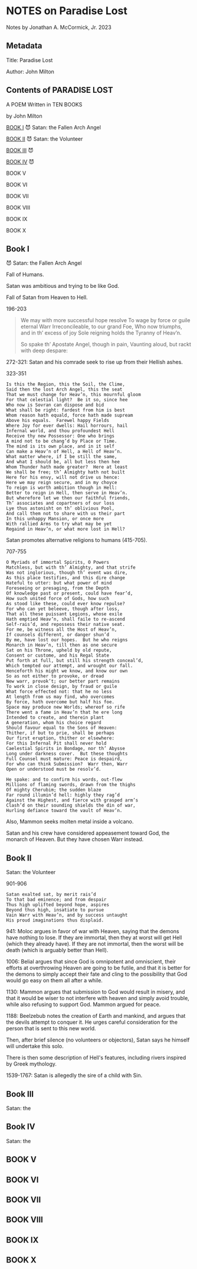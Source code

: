 # NOTES on Paradise Lost

Notes by Jonathan A. McCormick, Jr. 
2023

## Metadata

Title: Paradise Lost

Author: John Milton

## Contents of PARADISE LOST

A POEM Written in TEN BOOKS

by John Milton

[BOOK I](#book-i) 😈 Satan: the Fallen Arch Angel

[BOOK II](#book-ii) 😈 Satan: the Volunteer

[BOOK III](#book-iii) 😈

[BOOK IV](#book-iv) 😈

BOOK V

BOOK VI

BOOK VII

BOOK VIII

BOOK IX

BOOK X

## Book I

😈 Satan: the Fallen Arch Angel

Fall of Humans.

Satan was ambitious and trying to be like God.

Fall of Satan from Heaven to Hell.

196-203

> We may with more successful hope resolve
> To wage by force or guile eternal Warr
> Irreconcileable, to our grand Foe,
> Who now triumphs, and in th’ excess of joy
> Sole reigning holds the Tyranny of Heav’n.
> 
> So spake th’ Apostate Angel, though in pain,
> Vaunting aloud, but rackt with deep despare:

272-321: Satan and his comrade seek to rise up from their Hellish ashes.


323-351

```
Is this the Region, this the Soil, the Clime,
Said then the lost Arch Angel, this the seat
That we must change for Heav’n, this mournful gloom
For that celestial light?  Be it so, since hee
Who now is Sovran can dispose and bid
What shall be right: fardest from him is best
Whom reason hath equald, force hath made supream
Above his equals.  Farewel happy Fields
Where Joy for ever dwells: Hail horrours, hail
Infernal world, and thou profoundest Hell
Receive thy new Possessor: One who brings
A mind not to be chang’d by Place or Time.
The mind is its own place, and in it self
Can make a Heav’n of Hell, a Hell of Heav’n.
What matter where, if I be still the same,
And what I should be, all but less then hee
Whom Thunder hath made greater?  Here at least
We shall be free; th’ Almighty hath not built
Here for his envy, will not drive us hence:
Here we may reign secure, and in my choyce
To reign is worth ambition though in Hell:
Better to reign in Hell, then serve in Heav’n.
But wherefore let we then our faithful friends,
Th’ associates and copartners of our loss
Lye thus astonisht on th’ oblivious Pool,
And call them not to share with us their part
In this unhappy Mansion, or once more
With rallied Arms to try what may be yet
Regaind in Heav’n, or what more lost in Hell?
```

Satan promotes alternative religions to humans (415-705). 

707-755
```
O Myriads of immortal Spirits, O Powers
Matchless, but with th’ Almighty, and that strife
Was not inglorious, though th’ event was dire,
As this place testifies, and this dire change
Hateful to utter: but what power of mind
Foreseeing or presaging, from the Depth
Of knowledge past or present, could have fear’d,
How such united force of Gods, how such
As stood like these, could ever know repulse?
For who can yet beleeve, though after loss,
That all these puissant Legions, whose exile
Hath emptied Heav’n, shall faile to re-ascend
Self-rais’d, and repossess their native seat.
For me, be witness all the Host of Heav’n,
If counsels different, or danger shun’d
By me, have lost our hopes.  But he who reigns
Monarch in Heav’n, till then as one secure
Sat on his Throne, upheld by old repute,
Consent or custome, and his Regal State
Put forth at full, but still his strength conceal’d,
Which tempted our attempt, and wrought our fall.
Henceforth his might we know, and know our own
So as not either to provoke, or dread
New warr, provok’t; our better part remains
To work in close design, by fraud or guile
What force effected not: that he no less
At length from us may find, who overcomes
By force, hath overcome but half his foe.
Space may produce new Worlds; whereof so rife
There went a fame in Heav’n that he ere long
Intended to create, and therein plant
A generation, whom his choice regard
Should favour equal to the Sons of Heaven:
Thither, if but to prie, shall be perhaps
Our first eruption, thither or elsewhere:
For this Infernal Pit shall never hold
Caelestial Spirits in Bondage, nor th’ Abysse
Long under darkness cover.  But these thoughts
Full Counsel must mature: Peace is despaird,
For who can think Submission?  Warr then, Warr
Open or understood must be resolv’d.

He spake: and to confirm his words, out-flew
Millions of flaming swords, drawn from the thighs
Of mighty Cherubim; the sudden blaze
Far round illumin’d hell: highly they rag’d
Against the Highest, and fierce with grasped arm’s
Clash’d on their sounding shields the din of war,
Hurling defiance toward the vault of Heav’n.
```

Also, Mammon seeks molten metal inside a volcano.  

Satan and his crew have considered appeasement toward God, the monarch of Heaven. But they have chosen Warr instead. 

## Book II

Satan: the Volunteer

901-906
```
Satan exalted sat, by merit rais’d
To that bad eminence; and from despair
Thus high uplifted beyond hope, aspires
Beyond thus high, insatiate to pursue
Vain Warr with Heav’n, and by success untaught
His proud imaginations thus displaid.
```

941: Moloc argues in favor of war with Heaven, saying that the demons have nothing to lose. If they are immortal, then they at worst will get Hell (which they already have). If they are not immortal, then the worst will be death (which is arguably better than Hell).

1006: Belial argues that since God is omnipotent and omniscient, their efforts at overthrowing Heaven are going to be futile, and that it is better for the demons to simply accept their fate and cling to the possibility that God would go easy on them all after a while.  

1130: Mammon argues that submission to God would result in misery, and that it would be wiser to not interfere with heaven and simply avoid trouble, while also refusing to support God. Mammon argued for peace.

1188: Beelzebub notes the creation of Earth and mankind, and argues that the devils attempt to conquer it. He urges careful consideration for the person that is sent to this new world. 

Then, after brief silence (no volunteers or objectors), Satan says he himself will undertake this solo. 

There is then some description of Hell's features, including rivers inspired by Greek mythology. 

1539-1767: Satan is allegedly the sire of a child with Sin.

## Book III

Satan: the 


## Book IV

Satan: the 


## BOOK V

## BOOK VI

## BOOK VII

## BOOK VIII

## BOOK IX

## BOOK X
